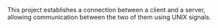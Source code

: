 This project establishes a connection between a client and a server, allowing communication between the two of them using UNIX signals.
